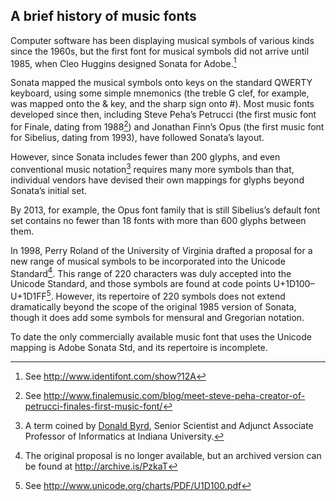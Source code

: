 A brief history of music fonts
------------------------------

Computer software has been displaying musical symbols of various kinds
since the 1960s, but the first font for musical symbols did not arrive
until 1985, when Cleo Huggins designed Sonata for Adobe.[^1]

Sonata mapped the musical symbols onto keys on the standard QWERTY
keyboard, using some simple mnemonics (the treble G clef, for example,
was mapped onto the & key, and the sharp sign onto \#). Most music fonts
developed since then, including Steve Peha’s Petrucci (the first music
font for Finale, dating from 1988[^2]) and Jonathan Finn’s Opus (the
first music font for Sibelius, dating from 1993), have followed Sonata’s
layout.

However, since Sonata includes fewer than 200 glyphs, and even
conventional music notation[^3] requires many more symbols than that,
individual vendors have devised their own mappings for glyphs beyond
Sonata’s initial set.

By 2013, for example, the Opus font family that is still Sibelius’s
default font set contains no fewer than 18 fonts with more than 600
glyphs between them.

In 1998, Perry Roland of the University of Virginia drafted a proposal
for a new range of musical symbols to be incorporated into the Unicode
Standard[^4]. This range of 220 characters was duly accepted into the
Unicode Standard, and those symbols are found at code points
U+1D100–U+1D1FF[^5]. However, its repertoire of 220 symbols does not
extend dramatically beyond the scope of the original 1985 version of
Sonata, though it does add some symbols for mensural and Gregorian
notation.

To date the only commercially available music font that uses the Unicode
mapping is Adobe Sonata Std, and its repertoire is incomplete.

[^1]: See http://www.identifont.com/show?12A

[^2]: See http://www.finalemusic.com/blog/meet-steve-peha-creator-of-petrucci-finales-first-music-font/

[^3]: A term coined by [Donald Byrd](http://www.informatics.indiana.edu/donbyrd/DonBiography.htm), Senior Scientist and Adjunct Associate Professor of Informatics at Indiana University.

[^4]: The original proposal is no longer available, but an archived version can be found at http://archive.is/PzkaT

[^5]: See http://www.unicode.org/charts/PDF/U1D100.pdf
